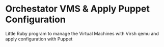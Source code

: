# Orchestator VMS & Apply Puppet Configuration
 Little Ruby program to manage the Virtual Machines with Virsh qemu and apply configuration with Puppet
